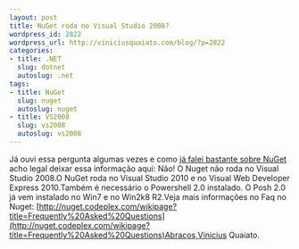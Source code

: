 ```yaml
--- 
layout: post
title: NuGet roda no Visual Studio 2008?
wordpress_id: 2822
wordpress_url: http://viniciusquaiato.com/blog/?p=2822
categories: 
- title: .NET
  slug: dotnet
  autoslug: .net
tags: 
- title: NuGet
  slug: nuget
  autoslug: nuget
- title: VS2008
  slug: vs2008
  autoslug: vs2008
---
```

Já ouvi essa pergunta algumas vezes e como [já falei bastante sobre NuGet](http://viniciusquaiato.com/blog/tag/nuget/) acho legal deixar essa informação aqui: Não! O Nuget não roda no Visual Studio 2008.O NuGet roda no Visual Studio 2010 e no Visual Web Developer Express 2010.Também é necessário o Powershell 2.0 instalado. O Posh 2.0 já vem instalado no Win7 e no Win2k8 R2.Veja mais informações no Faq no Nuget: [http://nuget.codeplex.com/wikipage?title=Frequently%20Asked%20Questions](http://nuget.codeplex.com/wikipage?title=Frequently%20Asked%20Questions)Abraços,Vinicius Quaiato.
